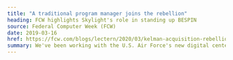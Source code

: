 ```yaml
---
title: "A traditional program manager joins the rebellion"
heading: FCW highlights Skylight's role in standing up BESPIN
source: Federal Computer Week (FCW)
date: 2019-03-16
href: https://fcw.com/blogs/lectern/2020/03/kelman-acquisition-rebellion-from-within.aspx
summary: We've been working with the U.S. Air Force's new digital center of enablement called BESPIN since its inception. It's great to see FCW recognizing the amazing work that's happening there.
---
```

